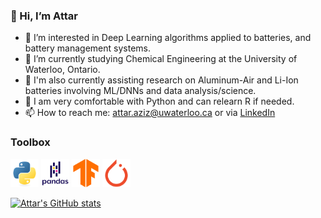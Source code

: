 ### 👋 Hi, I’m Attar

 - 👀 I’m interested in Deep Learning algorithms applied to batteries, and battery management systems.
 - :school: I’m currently studying Chemical Engineering at the University of Waterloo, Ontario.
 - 🔋 I'm also currently assisting research on Aluminum-Air and Li-Ion batteries involving ML/DNNs and data analysis/science.
 - :toolbox: I am very comfortable with Python and can relearn R if needed.
 - 📫 How to reach me: attar.aziz@uwaterloo.ca or via [LinkedIn](https://www.linkedin.com/in/attar-aziz-che/)

### Toolbox

<img src="https://raw.githubusercontent.com/devicons/devicon/master/icons/python/python-original.svg" alt="Python Logo" width="45" height="45"/> <img src="https://raw.githubusercontent.com/devicons/devicon/master/icons/pandas/pandas-original-wordmark.svg" alt="Pandas Logo" width="45" height="45"/> <img src="https://raw.githubusercontent.com/devicons/devicon/master/icons/tensorflow/tensorflow-original.svg" width="45" height="45"/> <img src="https://raw.githubusercontent.com/devicons/devicon/master/icons/pytorch/pytorch-original.svg" width="45" height="45"/>

[![Attar's GitHub stats](https://github-readme-stats.vercel.app/api?username=att-ar&count_private=True&show_icons=True&theme=vue&hide=contribs,stars)](https://github.com/anuraghazra/github-readme-stats)
<!---
att-ar/att-ar is a ✨ special ✨ repository because its `README.md` (this file) appears on your GitHub profile.
You can click the Preview link to take a look at your changes.
--->
